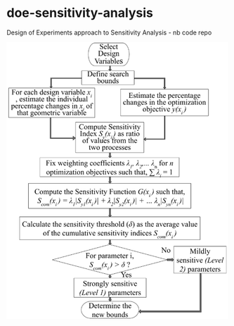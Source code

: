 # doe-sensitivity-analysis
Design of Experiments approach to Sensitivity Analysis - nb code repo

![sample-sensitivity-image](imgs/fl-level-sensitivity.png)